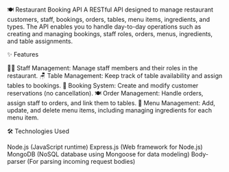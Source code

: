 🍽️ Restaurant Booking API
    A RESTful API designed to manage restaurant customers, staff, bookings, orders, tables, menu items, ingredients, and types. The API enables you to handle day-to-day operations such as creating and managing bookings, staff roles, orders, menus, ingredients, and table assignments.


✨ Features

  👨‍🍳 Staff Management: Manage staff members and their roles in the restaurant.
  🪑 Table Management: Keep track of table availability and assign tables to bookings.
  📅 Booking System: Create and modify customer reservations (no cancellation).
  🍽️ Order Management: Handle orders, assign staff to orders, and link them to tables.
  🍕 Menu Management: Add, update, and delete menu items, including managing ingredients for each menu item.
  
🛠️ Technologies Used

  Node.js (JavaScript runtime)
  Express.js (Web framework for Node.js)
  MongoDB (NoSQL database using Mongoose for data modeling)
  Body-parser (For parsing incoming request bodies)
  
